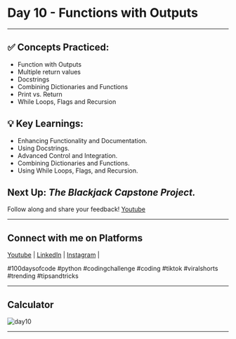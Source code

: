 # **Day 10 - Functions with Outputs**
---
## ✅ **Concepts Practiced:**
- Function with Outputs
- Multiple return values
- Docstrings
- Combining Dictionaries and Functions
- Print vs. Return
- While Loops, Flags and Recursion

## 💡 **Key Learnings:**

- Enhancing Functionality and Documentation.
- Using Docstrings.
- Advanced Control and Integration.
- Combining Dictionaries and Functions.
- Using While Loops, Flags, and Recursion.

## **Next Up:** *The Blackjack Capstone Project.*

Follow along and share your feedback! 
[Youtube](https://www.youtube.com/@Tharun-AS)

---

## Connect with me on Platforms
[Youtube](https://www.youtube.com/@Tharun-AS) | 
[LinkedIn](https://www.linkedin.com/in/tharun-a-s-b45b8a2a8) | 
[Instagram](https://www.instagram.com/tharun_as_2005) | 

#100daysofcode #python #codingchallenge #coding #tiktok #viralshorts #trending #tipsandtricks

---

## Calculator
![day10](https://user-images.githubusercontent.com/98851253/154529776-2a53b345-94bd-4a93-b1d5-a80830531055.gif)

---
